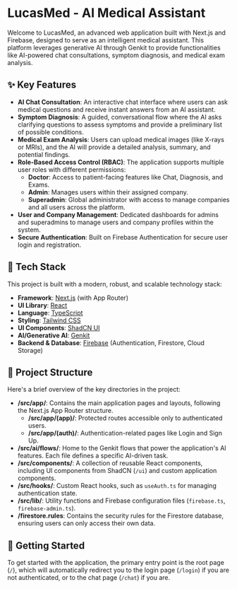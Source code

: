 # LucasMed - AI Medical Assistant

Welcome to LucasMed, an advanced web application built with Next.js and Firebase, designed to serve as an intelligent medical assistant. This platform leverages generative AI through Genkit to provide functionalities like AI-powered chat consultations, symptom diagnosis, and medical exam analysis.

## ✨ Key Features

- **AI Chat Consultation**: An interactive chat interface where users can ask medical questions and receive instant answers from an AI assistant.
- **Symptom Diagnosis**: A guided, conversational flow where the AI asks clarifying questions to assess symptoms and provide a preliminary list of possible conditions.
- **Medical Exam Analysis**: Users can upload medical images (like X-rays or MRIs), and the AI will provide a detailed analysis, summary, and potential findings.
- **Role-Based Access Control (RBAC)**: The application supports multiple user roles with different permissions:
  - **Doctor**: Access to patient-facing features like Chat, Diagnosis, and Exams.
  - **Admin**: Manages users within their assigned company.
  - **Superadmin**: Global administrator with access to manage companies and all users across the platform.
- **User and Company Management**: Dedicated dashboards for admins and superadmins to manage users and company profiles within the system.
- **Secure Authentication**: Built on Firebase Authentication for secure user login and registration.

## 🚀 Tech Stack

This project is built with a modern, robust, and scalable technology stack:

- **Framework**: [Next.js](https://nextjs.org/) (with App Router)
- **UI Library**: [React](https://react.dev/)
- **Language**: [TypeScript](https://www.typescriptlang.org/)
- **Styling**: [Tailwind CSS](https://tailwindcss.com/)
- **UI Components**: [ShadCN UI](https://ui.shadcn.com/)
- **AI/Generative AI**: [Genkit](https://firebase.google.com/docs/genkit)
- **Backend & Database**: [Firebase](https://firebase.google.com/) (Authentication, Firestore, Cloud Storage)

## 📂 Project Structure

Here's a brief overview of the key directories in the project:

- **/src/app/**: Contains the main application pages and layouts, following the Next.js App Router structure.
  - **/src/app/(app)/**: Protected routes accessible only to authenticated users.
  - **/src/app/(auth)/**: Authentication-related pages like Login and Sign Up.
- **/src/ai/flows/**: Home to the Genkit flows that power the application's AI features. Each file defines a specific AI-driven task.
- **/src/components/**: A collection of reusable React components, including UI components from ShadCN (`/ui`) and custom application components.
- **/src/hooks/**: Custom React hooks, such as `useAuth.ts` for managing authentication state.
- **/src/lib/**: Utility functions and Firebase configuration files (`firebase.ts`, `firebase-admin.ts`).
- **/firestore.rules**: Contains the security rules for the Firestore database, ensuring users can only access their own data.

## 🏁 Getting Started

To get started with the application, the primary entry point is the root page (`/`), which will automatically redirect you to the login page (`/login`) if you are not authenticated, or to the chat page (`/chat`) if you are.

